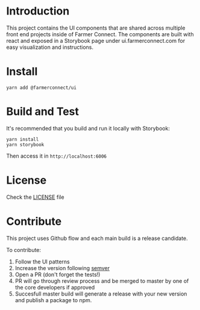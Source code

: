 # Introduction

This project contains the UI components that are shared across multiple front end projects inside of Farmer Connect. The components are built with react and exposed in a Storybook page under ui.farmerconnect.com for easy visualization and instructions.

# Install

```
yarn add @farmerconnect/ui
```

# Build and Test

It's recommended that you build and run it locally with Storybook:

```
yarn install
yarn storybook
```

Then access it in `http://localhost:6006`

# License

Check the [LICENSE](https://github.com/farmerconnect/farmerconnect-ui/blob/main/LICENSE) file

# Contribute

This project uses Github flow and each main build is a release candidate.

To contribute:

1. Follow the UI patterns
2. Increase the version following [semver](https://semver.org/)
3. Open a PR (don't forget the tests!)
4. PR will go through review process and be merged to master by one of the core developers if approved
5. Succesfull master build will generate a release with your new version and publish a package to npm.
